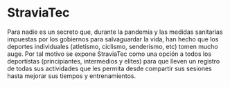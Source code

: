 # StraviaTec
Para nadie es un secreto que, durante la pandemia y las medidas sanitarias impuestas por los gobiernos para salvaguardar la vida, han hecho que los deportes individuales (atletismo, ciclismo, senderismo, etc) tomen mucho auge. Por tal motivo se expone StraviaTec como una opción a todos los deportistas (principiantes, intermedios y elites) para que lleven un registro de todas sus actividades que les permita desde compartir sus sesiones hasta mejorar sus tiempos y entrenamientos.

